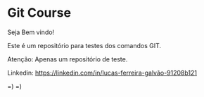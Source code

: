 # Git Course

Seja Bem vindo!

Este é um repositório para testes dos comandos GIT.

Atenção: Apenas um repositório de teste.

Linkedin: https://linkedin.com/in/lucas-ferreira-galvão-91208b121

=)
=)